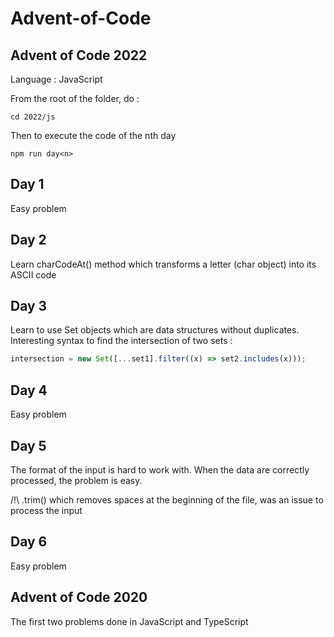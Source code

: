 # Advent-of-Code

## Advent of Code 2022

Language : JavaScript

From the root of the folder, do :

```
cd 2022/js
```

Then to execute the code of the nth day

```
npm run day<n>
```

## Day 1

Easy problem

## Day 2

Learn charCodeAt() method which transforms a letter (char object) into its ASCII code

## Day 3

Learn to use Set objects which are data structures without duplicates.
Interesting syntax to find the intersection of two sets :

```js
intersection = new Set([...set1].filter((x) => set2.includes(x)));
```

## Day 4

Easy problem

## Day 5

The format of the input is hard to work with. When the data are correctly processed, the problem is easy.

/!\ .trim() which removes spaces at the beginning of the file, was an issue to process the input

## Day 6

Easy problem

## Advent of Code 2020

The first two problems done in JavaScript and TypeScript
